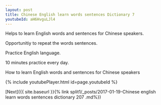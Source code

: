 ```yaml
---
layout: post
title: Chinese English learn words sentences Dictionary 7 
youtubeId: aH6HvguLJl4
---
```

 
 
Helps to learn English words and sentences for Chinese speakers.

Opportunitiy to repeat the words sentences. 

Practice English language. 
 
10 minutes practice every day. 
 
How to learn English words and sentences for Chinese speakers 
 
{% include youtubePlayer.html id=page.youtubeId %}
 
 
[Next]({{ site.baseurl }}{% link  split1/_posts/2017-01-19-Chinese english learn words sentences dictionary 207 .md%})
 
